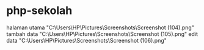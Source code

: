 # php-sekolah
halaman utama
"C:\Users\HP\Pictures\Screenshots\Screenshot (104).png"
tambah data
"C:\Users\HP\Pictures\Screenshots\Screenshot (105).png"
edit data
"C:\Users\HP\Pictures\Screenshots\Screenshot (106).png"
